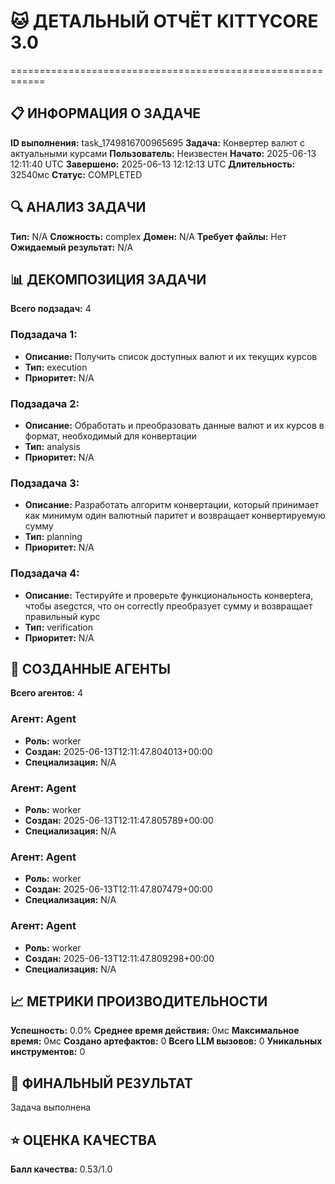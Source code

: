 # 🐱 ДЕТАЛЬНЫЙ ОТЧЁТ KITTYCORE 3.0
============================================================

## 📋 ИНФОРМАЦИЯ О ЗАДАЧЕ
**ID выполнения:** task_1749816700965695
**Задача:** Конвертер валют с актуальными курсами
**Пользователь:** Неизвестен
**Начато:** 2025-06-13 12:11:40 UTC
**Завершено:** 2025-06-13 12:12:13 UTC
**Длительность:** 32540мс
**Статус:** COMPLETED

## 🔍 АНАЛИЗ ЗАДАЧИ
**Тип:** N/A
**Сложность:** complex
**Домен:** N/A
**Требует файлы:** Нет
**Ожидаемый результат:** N/A

## 📊 ДЕКОМПОЗИЦИЯ ЗАДАЧИ
**Всего подзадач:** 4

### Подзадача 1:
- **Описание:** Получить список доступных валют и их текущих курсов
- **Тип:** execution
- **Приоритет:** N/A

### Подзадача 2:
- **Описание:** Обработать и преобразовать данные валют и их курсов в формат, необходимый для конвертации
- **Тип:** analysis
- **Приоритет:** N/A

### Подзадача 3:
- **Описание:** Разработать алгоритм конвертации, который принимает как минимум один валютный паритет и возвращает конвертируемую сумму
- **Тип:** planning
- **Приоритет:** N/A

### Подзадача 4:
- **Описание:** Тестируйте и проверьте функциональность конверtera, чтобы asegстся, что он correctly преобразует сумму и возвращает правильный курс
- **Тип:** verification
- **Приоритет:** N/A

## 🤖 СОЗДАННЫЕ АГЕНТЫ
**Всего агентов:** 4

### Агент: Agent
- **Роль:** worker
- **Создан:** 2025-06-13T12:11:47.804013+00:00
- **Специализация:** N/A

### Агент: Agent
- **Роль:** worker
- **Создан:** 2025-06-13T12:11:47.805789+00:00
- **Специализация:** N/A

### Агент: Agent
- **Роль:** worker
- **Создан:** 2025-06-13T12:11:47.807479+00:00
- **Специализация:** N/A

### Агент: Agent
- **Роль:** worker
- **Создан:** 2025-06-13T12:11:47.809298+00:00
- **Специализация:** N/A

## 📈 МЕТРИКИ ПРОИЗВОДИТЕЛЬНОСТИ
**Успешность:** 0.0%
**Среднее время действия:** 0мс
**Максимальное время:** 0мс
**Создано артефактов:** 0
**Всего LLM вызовов:** 0
**Уникальных инструментов:** 0

## 🎯 ФИНАЛЬНЫЙ РЕЗУЛЬТАТ
Задача выполнена

## ⭐ ОЦЕНКА КАЧЕСТВА
**Балл качества:** 0.53/1.0
